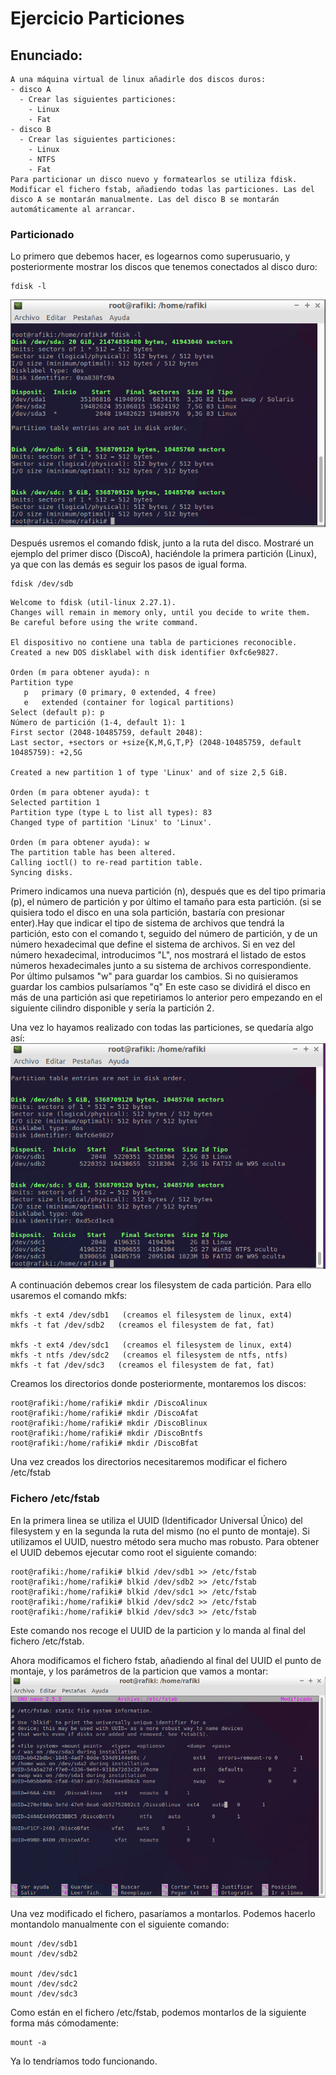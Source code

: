 # Ejercicio Particiones
## Enunciado:
~~~
A una máquina virtual de linux añadirle dos discos duros:
- disco A
  - Crear las siguientes particiones:
    - Linux
    - Fat
- disco B
  - Crear las siguientes particiones:
    - Linux
    - NTFS
    - Fat   
Para particionar un disco nuevo y formatearlos se utiliza fdisk.  
Modificar el fichero fstab, añadiendo todas las particiones. Las del disco A se montarán manualmente. Las del disco B se montarán automáticamente al arrancar.  
~~~

### Particionado
Lo primero que debemos hacer, es logearnos como superusuario, y posteriormente mostrar los discos que tenemos conectados al disco duro:
~~~
fdisk -l
~~~
![Listado de discos](../img/listadiscos.PNG )


Después usremos el comando fdisk, junto a la ruta del disco. Mostraré un ejemplo del primer disco (DiscoA), haciéndole la primera partición (Linux), ya que con las demás es seguir los pasos de igual forma.
~~~
fdisk /dev/sdb
~~~

~~~
Welcome to fdisk (util-linux 2.27.1).
Changes will remain in memory only, until you decide to write them.
Be careful before using the write command.

El dispositivo no contiene una tabla de particiones reconocible.
Created a new DOS disklabel with disk identifier 0xfc6e9827.

Orden (m para obtener ayuda): n
Partition type
   p   primary (0 primary, 0 extended, 4 free)
   e   extended (container for logical partitions)
Select (default p): p
Número de partición (1-4, default 1): 1
First sector (2048-10485759, default 2048): 
Last sector, +sectors or +size{K,M,G,T,P} (2048-10485759, default 10485759): +2,5G

Created a new partition 1 of type 'Linux' and of size 2,5 GiB.

Orden (m para obtener ayuda): t
Selected partition 1
Partition type (type L to list all types): 83
Changed type of partition 'Linux' to 'Linux'.

Orden (m para obtener ayuda): w
The partition table has been altered.
Calling ioctl() to re-read partition table.
Syncing disks.
~~~

Primero indicamos una nueva partición (n), después que es del tipo primaria (p), el número de partición y por último el tamaño para esta partición. (si se quisiera todo el disco en una sola partición, bastaría con presionar enter).Hay que indicar el tipo de sistema de archivos que tendrá la partición, esto con el comando t, seguido del número de partición, y de un número hexadecimal que define el sistema de archivos. Si en vez del número hexadecimal, introducimos "L", nos mostrará el listado de estos números hexadecimales junto a su sistema de archivos correspondiente. Por último pulsamos "w" para guardar los cambios. Si no quisieramos guardar los cambios pulsaríamos "q" En este caso se dividirá el disco en más de una partición asi que repetiriamos lo anterior pero empezando en el siguiente cilindro disponible y sería la partición 2. 

Una vez lo hayamos realizado con todas las particiones, se quedaría algo así:
![Listado de discos hechos](../img/listadiscoshechos.PNG )

A continuación debemos crear los filesystem de cada partición. Para ello usaremos el comando mkfs:
~~~
mkfs -t ext4 /dev/sdb1   (creamos el filesystem de linux, ext4)
mkfs -t fat /dev/sdb2   (creamos el filesystem de fat, fat)

mkfs -t ext4 /dev/sdc1   (creamos el filesystem de linux, ext4)
mkfs -t ntfs /dev/sdc2   (creamos el filesystem de ntfs, ntfs)
mkfs -t fat /dev/sdc3   (creamos el filesystem de fat, fat)
~~~

Creamos los directorios donde posteriormente, montaremos los discos:
~~~
root@rafiki:/home/rafiki# mkdir /DiscoAlinux
root@rafiki:/home/rafiki# mkdir /DiscoAfat
root@rafiki:/home/rafiki# mkdir /DiscoBlinux
root@rafiki:/home/rafiki# mkdir /DiscoBntfs
root@rafiki:/home/rafiki# mkdir /DiscoBfat
~~~
Una vez creados los directorios necesitaremos modificar el fichero /etc/fstab

### Fichero /etc/fstab
En la primera linea se utiliza el UUID (Identificador Universal Único) del filesystem y en la segunda la ruta del mismo (no el punto de montaje). Si utilizamos el UUID, nuestro método sera mucho mas robusto.
Para obtener el UUID debemos ejecutar como root el siguiente comando:
~~~
root@rafiki:/home/rafiki# blkid /dev/sdb1 >> /etc/fstab
root@rafiki:/home/rafiki# blkid /dev/sdb2 >> /etc/fstab
root@rafiki:/home/rafiki# blkid /dev/sdc1 >> /etc/fstab
root@rafiki:/home/rafiki# blkid /dev/sdc2 >> /etc/fstab
root@rafiki:/home/rafiki# blkid /dev/sdc3 >> /etc/fstab
~~~
Este comando nos recoge el UUID de la particion y lo manda al final del fichero /etc/fstab.

Ahora modificamos el fichero fstab, añadiendo al final del UUID el punto de montaje, y los parámetros de la particion que vamos a montar:
![Fichero /etc/fstab](../img/ficherofstab.PNG )

Una vez modificado el fichero, pasaríamos a montarlos. Podemos hacerlo montandolo manualmente con el siguiente comando:
~~~
mount /dev/sdb1
mount /dev/sdb2

mount /dev/sdc1
mount /dev/sdc2
mount /dev/sdc3
~~~

Como están en el fichero /etc/fstab, podemos montarlos de la siguiente forma más cómodamente:
~~~
mount -a
~~~

Ya lo tendríamos todo funcionando.
